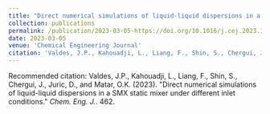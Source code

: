 ```yaml
---
title: "Direct numerical simulations of liquid-liquid dispersions in a SMX static mixer under different inlet conditions"
collection: publications
permalink: /publication/2023-03-05-https://doi.org/10.1016/j.cej.2023.142248
date: 2023-03-05
venue: 'Chemical Engineering Journal'
citation: 'Valdes, J.P., Kahouadji, L., Liang, F., Shin, S., Chergui, J., Juric, D., and Matar, O.K.  (2023). &quot;Direct numerical simulations of liquid-liquid dispersions in a SMX static mixer under different inlet conditions.&quot; <i>Chem. Eng. J.</i>. 462.'
---
```

Recommended citation: Valdes, J.P., Kahouadji, L., Liang, F., Shin, S., Chergui, J., Juric, D., and Matar, O.K.  (2023). "Direct numerical simulations of liquid-liquid dispersions in a SMX static mixer under different inlet conditions." <i>Chem. Eng. J.</i>. 462.